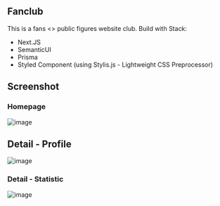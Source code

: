 ## Fanclub
This is a fans <> public figures website club. Build with Stack:
- Next.JS
- SemanticUI
- Prisma
- Styled Component (using Stylis.js - Lightweight CSS Preprocessor)

## Screenshot
### Homepage
![image](https://user-images.githubusercontent.com/37952353/91083117-f12b5d80-e673-11ea-82df-0f693faafb0b.png)
## Detail - Profile
![image](https://user-images.githubusercontent.com/37952353/91083270-318adb80-e674-11ea-864b-4ce2eae7776c.png)
### Detail - Statistic
![image](https://user-images.githubusercontent.com/37952353/91083340-57b07b80-e674-11ea-86ed-ead14acf4440.png)
